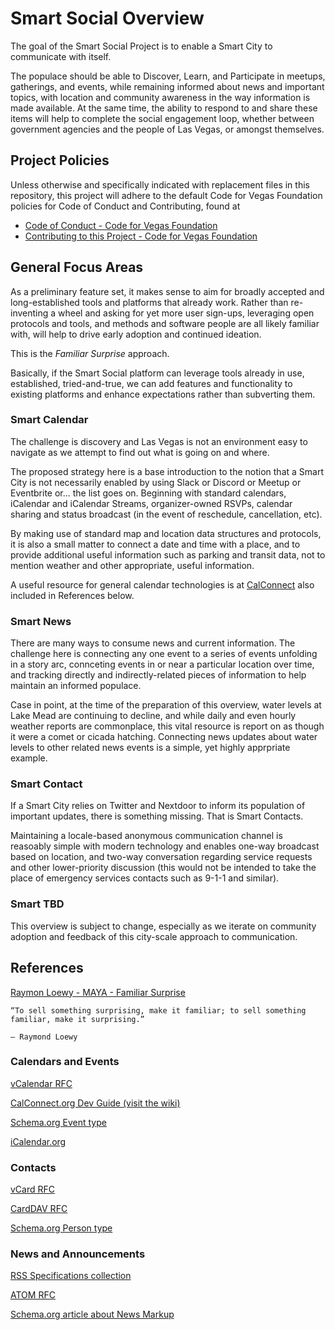 # Smart Social Overview

The goal of the Smart Social Project is to enable a Smart City to communicate with itself.

The populace should be able to Discover, Learn, and Participate in meetups, gatherings, and events, while remaining informed about news and important topics, with location and community awareness in the way information is made available. At the same time, the ability to respond to and share these items will help to complete the social engagement loop, whether between government agencies and the people of Las Vegas, or amongst themselves.

## Project Policies

Unless otherwise and specifically indicated with replacement files in this repository, this project will adhere to the default Code for Vegas Foundation policies for Code of Conduct and Contributing, found at

* [Code of Conduct - Code for Vegas Foundation](https://github.com/CodeForVegas/.github/blob/main/CODE_OF_CONDUCT.md)
* [Contributing to this Project - Code for Vegas Foundation](https://github.com/CodeForVegas/.github/blob/main/CONTRIBUTING.md)

## General Focus Areas

As a preliminary feature set, it makes sense to aim for broadly accepted and long-established tools and platforms that already work. Rather than re-inventing a wheel and asking for yet more user sign-ups, leveraging open protocols and tools, and methods and software people are all likely familiar with, will help to drive early adoption and continued ideation.

This is the *Familiar Surprise* approach.

Basically, if the Smart Social platform can leverage tools already in use, established, tried-and-true, we can add features and functionality to existing platforms and enhance expectations rather than subverting them.

### Smart Calendar

The challenge is discovery and Las Vegas is not an environment easy to navigate as we attempt to find out what is going on and where.

The proposed strategy here is a base introduction to the notion that a Smart City is not necessarily enabled by using Slack or Discord or Meetup or Eventbrite or... the list goes on. Beginning with standard calendars, iCalendar and iCalendar Streams, organizer-owned RSVPs, calendar sharing and status broadcast (in the event of reschedule, cancellation, etc).

By making use of standard map and location data structures and protocols, it is also a small matter to connect a date and time with a place, and to provide additional useful information such as parking and transit data, not to mention weather and other appropriate, useful information.

A useful resource for general calendar technologies is at [CalConnect](https://devguide.calconnect.org/) also included in References below.

### Smart News

There are many ways to consume news and current information. The challenge here is connecting any one event to a series of events unfolding in a story arc, connceting events in or near a particular location over time, and tracking directly and indirectly-related pieces of information to help maintain an informed populace.

Case in point, at the time of the preparation of this overview, water levels at Lake Mead are continuing to decline, and while daily and even hourly weather reports are commonplace, this vital resource is report on as though it were a comet or cicada hatching. Connecting news updates about water levels to other related news events is a simple, yet highly apprpriate example.

### Smart Contact

If a Smart City relies on Twitter and Nextdoor to inform its population of important updates, there is something missing. That is Smart Contacts.

Maintaining a locale-based anonymous communication channel is reasoably simple with modern technology and enables one-way broadcast based on location, and two-way conversation regarding service requests and other lower-priority discussion (this would not be intended to take the place of emergency services contacts such as 9-1-1 and similar).

### Smart TBD

This overview is subject to change, especially as we iterate on community adoption and feedback of this city-scale approach to communication.

## References

[Raymon Loewy - MAYA - Familiar Surprise](https://uxdesign.cc/most-advanced-yet-acceptable-theory-meets-digital-product-innovation-f14897147dd5)

    “To sell something surprising, make it familiar; to sell something familiar, make it surprising.”

    — Raymond Loewy

### Calendars and Events

[vCalendar RFC](https://datatracker.ietf.org/doc/html/rfc5545)

[CalConnect.org Dev Guide (visit the wiki)](https://devguide.calconnect.org/)

[Schema.org Event type](https://schema.org/Event)

[iCalendar.org](https://icalendar.org/)
### Contacts

[vCard RFC](https://datatracker.ietf.org/doc/html/rfc6350)

[CardDAV RFC](https://datatracker.ietf.org/doc/html/rfc6352)

[Schema.org Person type](https://schema.org/Person)

### News and Announcements

[RSS Specifications collection](http://www.rss-specifications.com/)

[ATOM RFC](https://datatracker.ietf.org/doc/html/rfc4287)

[Schema.org article about News Markup](https://schema.org/docs/news.html)
